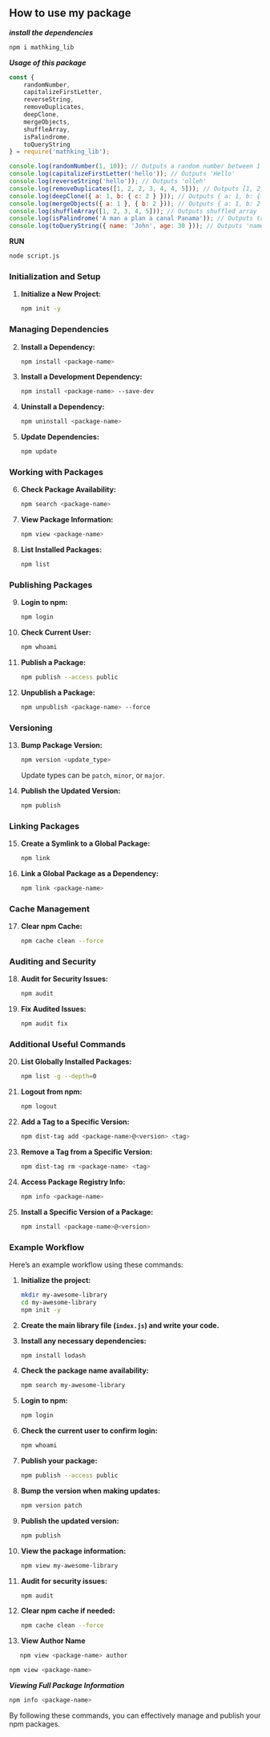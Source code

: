 ## How to use my package

***install the dependencies***
```sh
npm i mathking_lib
```
***Usage of this package***
```js
const {
    randomNumber,
    capitalizeFirstLetter,
    reverseString,
    removeDuplicates,
    deepClone,
    mergeObjects,
    shuffleArray,
    isPalindrome,
    toQueryString
} = require('mathking_lib');

console.log(randomNumber(1, 10)); // Outputs a random number between 1 and 10
console.log(capitalizeFirstLetter('hello')); // Outputs 'Hello'
console.log(reverseString('hello')); // Outputs 'olleh'
console.log(removeDuplicates([1, 2, 2, 3, 4, 4, 5])); // Outputs [1, 2, 3, 4, 5]
console.log(deepClone({ a: 1, b: { c: 2 } })); // Outputs { a: 1, b: { c: 2 } }
console.log(mergeObjects({ a: 1 }, { b: 2 })); // Outputs { a: 1, b: 2 }
console.log(shuffleArray([1, 2, 3, 4, 5])); // Outputs shuffled array
console.log(isPalindrome('A man a plan a canal Panama')); // Outputs true
console.log(toQueryString({ name: 'John', age: 30 })); // Outputs 'name=John&age=30'
```
**RUN**
```sh
node script.js
```

### Initialization and Setup

1. **Initialize a New Project:**
   ```sh
   npm init -y
   ```

### Managing Dependencies

2. **Install a Dependency:**
   ```sh
   npm install <package-name>
   ```

3. **Install a Development Dependency:**
   ```sh
   npm install <package-name> --save-dev
   ```

4. **Uninstall a Dependency:**
   ```sh
   npm uninstall <package-name>
   ```

5. **Update Dependencies:**
   ```sh
   npm update
   ```

### Working with Packages

6. **Check Package Availability:**
   ```sh
   npm search <package-name>
   ```

7. **View Package Information:**
   ```sh
   npm view <package-name>
   ```

8. **List Installed Packages:**
   ```sh
   npm list
   ```

### Publishing Packages

9. **Login to npm:**
   ```sh
   npm login
   ```

10. **Check Current User:**
    ```sh
    npm whoami
    ```

11. **Publish a Package:**
    ```sh
    npm publish --access public
    ```

12. **Unpublish a Package:**
    ```sh
    npm unpublish <package-name> --force
    ```

### Versioning

13. **Bump Package Version:**
    ```sh
    npm version <update_type>
    ```
    Update types can be `patch`, `minor`, or `major`.

14. **Publish the Updated Version:**
    ```sh
    npm publish
    ```

### Linking Packages

15. **Create a Symlink to a Global Package:**
    ```sh
    npm link
    ```

16. **Link a Global Package as a Dependency:**
    ```sh
    npm link <package-name>
    ```

### Cache Management

17. **Clear npm Cache:**
    ```sh
    npm cache clean --force
    ```

### Auditing and Security

18. **Audit for Security Issues:**
    ```sh
    npm audit
    ```

19. **Fix Audited Issues:**
    ```sh
    npm audit fix
    ```

### Additional Useful Commands

20. **List Globally Installed Packages:**
    ```sh
    npm list -g --depth=0
    ```

21. **Logout from npm:**
    ```sh
    npm logout
    ```

22. **Add a Tag to a Specific Version:**
    ```sh
    npm dist-tag add <package-name>@<version> <tag>
    ```

23. **Remove a Tag from a Specific Version:**
    ```sh
    npm dist-tag rm <package-name> <tag>
    ```

24. **Access Package Registry Info:**
    ```sh
    npm info <package-name>
    ```

25. **Install a Specific Version of a Package:**
    ```sh
    npm install <package-name>@<version>
    ```

### Example Workflow

Here’s an example workflow using these commands:

1. **Initialize the project:**
   ```sh
   mkdir my-awesome-library
   cd my-awesome-library
   npm init -y
   ```

2. **Create the main library file (`index.js`) and write your code.**

3. **Install any necessary dependencies:**
   ```sh
   npm install lodash
   ```

4. **Check the package name availability:**
   ```sh
   npm search my-awesome-library
   ```

5. **Login to npm:**
   ```sh
   npm login
   ```

6. **Check the current user to confirm login:**
   ```sh
   npm whoami
   ```

7. **Publish your package:**
   ```sh
   npm publish --access public
   ```

8. **Bump the version when making updates:**
   ```sh
   npm version patch
   ```

9. **Publish the updated version:**
   ```sh
   npm publish
   ```

10. **View the package information:**
    ```sh
    npm view my-awesome-library
    ```

11. **Audit for security issues:**
    ```sh
    npm audit
    ```

12. **Clear npm cache if needed:**
    ```sh
    npm cache clean --force
    ```
13. **View Author Name**
 ```sh
    npm view <package-name> author
```
```sh
npm view <package-name>
```
***Viewing Full Package Information***
```sh
npm info <package-name>
```

By following these commands, you can effectively manage and publish your npm packages.
